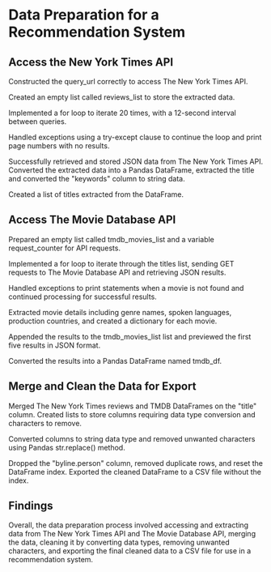 # Data Preparation for a Recommendation System
## Access the New York Times API
Constructed the query_url correctly to access The New York Times API.

Created an empty list called reviews_list to store the extracted data.

Implemented a for loop to iterate 20 times, with a 12-second interval between queries.

Handled exceptions using a try-except clause to continue the loop and print page numbers with no results.

Successfully retrieved and stored JSON data from The New York Times API. Converted the extracted data into a Pandas DataFrame, extracted the title and converted the "keywords" column to string data.

Created a list of titles extracted from the DataFrame.

## Access The Movie Database API
Prepared an empty list called tmdb_movies_list and a variable request_counter for API requests.

Implemented a for loop to iterate through the titles list, sending GET requests to The Movie Database API and retrieving JSON results.

Handled exceptions to print statements when a movie is not found and continued processing for successful results.

Extracted movie details including genre names, spoken languages, production countries, and created a dictionary for each movie.

Appended the results to the tmdb_movies_list list and previewed the first five results in JSON format.

Converted the results into a Pandas DataFrame named tmdb_df.

## Merge and Clean the Data for Export
Merged The New York Times reviews and TMDB DataFrames on the "title" column. Created lists to store columns requiring data type conversion and characters to remove.

Converted columns to string data type and removed unwanted characters using Pandas str.replace() method.

Dropped the "byline.person" column, removed duplicate rows, and reset the DataFrame index.
Exported the cleaned DataFrame to a CSV file without the index.
## Findings
Overall, the data preparation process involved accessing and extracting data from The New York Times API and The Movie Database API, merging the data, cleaning it by converting data types, removing unwanted characters, and exporting the final cleaned data to a CSV file for use in a recommendation system.
